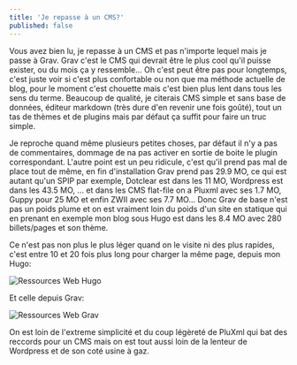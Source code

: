 ```yaml
---
title: 'Je repasse à un CMS?'
published: false
---
```


Vous avez bien lu, je repasse à un CMS et pas n'importe lequel mais je passe à Grav. Grav c'est le CMS qui devrait être le plus cool qu'il puisse exister, ou du mois ça y ressemble... Oh c'est peut être pas pour longtemps, c'est juste voir si c'est plus confortable ou non que ma méthode actuelle de blog, pour le moment c'est chouette mais c'est bien plus lent dans tous les sens du terme. Beaucoup de qualité, je citerais CMS simple et sans base de données, éditeur markdown (très dure d'en revenir une fois goûté), tout un tas de thèmes et de plugins mais par défaut ça suffit pour faire un truc simple.

Je reproche quand même plusieurs petites choses, par défaut il n'y a pas de commentaires, dommage de na pas activer en sortie de boite le plugin correspondant. L'autre point est un peu ridicule, c'est qu'il prend pas mal de place tout de même, en fin d'installation Grav prend pas 29.9 MO, ce qui est autant qu'un SPIP par exemple, Dotclear est dans les 11 MO, Wordpress est dans les 43.5 MO, ... et dans les CMS flat-file on a Pluxml avec ses 1.7 MO, Guppy pour 25 MO et enfin ZWII avec ses 7.7 MO... Donc Grav de base n'est pas un poids plume et on est vraiment loin du poids d'un site en statique qui en prenant en exemple mon blog sous Hugo est dans les 8.4 MO avec 280 billets/pages et son thème.

Ce n'est pas non plus le plus léger quand on le visite ni des plus rapides, c'est entre 10 et 20 fois plus long pour charger la même page, depuis mon Hugo:

![Ressources Web Hugo](https://download.tuxfamily.org/passionlinux/logiciels/Screenshot-hugo-ressources_20200104_210625.png)

Et celle depuis Grav:

![Ressources Web Grav](https://download.tuxfamily.org/passionlinux/logiciels/Screenshot-grav-ressources_20200104_210746.png)

On est loin de l'extreme simplicité et du coup légèreté de PluXml qui bat des reccords pour un CMS mais on est tout aussi loin de la lenteur de Wordpress et de son coté usine à gaz.